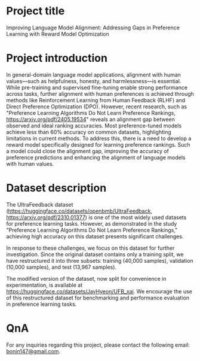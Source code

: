 # Project title
Improving Language Model Alignment: Addressing Gaps in Preference Learning with Reward Model Optimization
# Project introduction
In general-domain language model applications, alignment with human values—such as helpfulness, honesty, and harmlessness—is essential. While pre-training and supervised fine-tuning enable strong performance across tasks, further alignment with human preferences is achieved through methods like Reinforcement Learning from Human Feedback (RLHF) and Direct Preference Optimization (DPO). However, recent research, such as "Preference Learning Algorithms Do Not Learn Preference Rankings, <https://arxiv.org/pdf/2405.19534>" reveals an alignment gap between observed and ideal ranking accuracies. Most preference-tuned models achieve less than 60% accuracy on common datasets, highlighting limitations in current methods. To address this, there is a need to develop a reward model specifically designed for learning preference rankings. Such a model could close the alignment gap, improving the accuracy of preference predictions and enhancing the alignment of language models with human values.
# Dataset description
The UltraFeedback dataset (<https://huggingface.co/datasets/openbmb/UltraFeedback>, <https://arxiv.org/pdf/2310.01377>) is one of the most widely used datasets for preference learning tasks. However, as demonstrated in the study "Preference Learning Algorithms Do Not Learn Preference Rankings," achieving high accuracy on this dataset presents significant challenges.

In response to these challenges, we focus on this dataset for further investigation. Since the original dataset contains only a training split, we have restructured it into three subsets: training (40,000 samples), validation (10,000 samples), and test (13,967 samples).

The modified version of the dataset, now split for convenience in experimentation, is available at <https://huggingface.co/datasets/JayHyeon/UFB_xai>. We encourage the use of this restructured dataset for benchmarking and performance evaluation in preference learning tasks.

# QnA
For any inquiries regarding this project, please contact the following email: bonin147@gmail.com.
